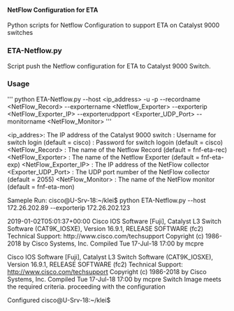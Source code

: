 #### NetFlow Configuration for ETA
Python scripts for Netflow Configuration to support ETA on Catalyst 9000 switches

### ETA-Netflow.py
Script push the Netflow configuration for ETA to Catalyst 9000 Switch.

### Usage
'''
python ETA-Netflow.py --host <ip_address> -u <username> -p <password> --recordname <NetFlow_Record> --exportername <Netflow_Exporter> --exporterip <NetFlow_Exporter_IP> --exporterudpport <Exporter_UDP_Port> --monitorname <NetFlow_Monitor>
'''

<ip_addres>: The IP address of the Catalyst 9000 switch
<username> : Username for switch login (default = cisco)
<passowrd> : Password for switch logoin (default = cisco)
<NetFlow_Record> : The name of the Netflow Record (default = fnf-eta-rec)
<NetFlow_Exporter> : The name of the Netflow Exporter (default = fnf-eta-exp)
<NetFlow_Exporter_IP> : The IP address of the NetFlow collector
<Exporter_UDP_Port> : The UDP port number of the NetFlow collector (default = 2055)
<NetFlow_Monitor> : The name of the NetFlow monitor (default = fnf-eta-mon)


Sameple Run:
cisco@U-Srv-18:~/klei$ python ETA-Netflow.py --host 172.26.202.89 --exporterip 172.26.202.123
<?xml version="1.0" ?>
<rpc-reply message-id="urn:uuid:856e5445-2d80-4031-92db-a7bf58705591" xmlns="urn:ietf:params:xml:ns:netconf:base:1.0" xmlns:nc="urn:ietf:params:xml:ns:netconf:base:1.0">
  <data>
    <device-hardware-data xmlns="http://cisco.com/ns/yang/Cisco-IOS-XE-device-hardware-oper">
      <device-hardware>
        <device-system-data>
          <boot-time>2019-01-02T05:01:37+00:00</boot-time>
          <software-version>Cisco IOS Software [Fuji], Catalyst L3 Switch Software (CAT9K_IOSXE), Version 16.9.1, RELEASE SOFTWARE (fc2)
Technical Support: http://www.cisco.com/techsupport
Copyright (c) 1986-2018 by Cisco Systems, Inc.
Compiled Tue 17-Jul-18 17:00 by mcpre</software-version>
        </device-system-data>
      </device-hardware>
    </device-hardware-data>
  </data>
</rpc-reply>

Cisco IOS Software [Fuji], Catalyst L3 Switch Software (CAT9K_IOSXE), Version 16.9.1, RELEASE SOFTWARE (fc2)
Technical Support: http://www.cisco.com/techsupport
Copyright (c) 1986-2018 by Cisco Systems, Inc.
Compiled Tue 17-Jul-18 17:00 by mcpre
Switch Image meets the required criteria. proceeding with the configuration
<?xml version="1.0" ?>
<rpc-reply message-id="urn:uuid:736804e8-a910-4ea0-a9c2-3b048653b32d" xmlns="urn:ietf:params:xml:ns:netconf:base:1.0" xmlns:nc="urn:ietf:params:xml:ns:netconf:base:1.0">
  <ok/>
</rpc-reply>

Configured
cisco@U-Srv-18:~/klei$
